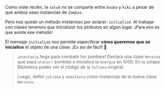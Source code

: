 Como viste recién, la `salud` no se comparte entre `bouba` y `kiki` a pesar de que ambos sean instancias de `Zombie`.

Pero nos quedó un método misterioso por aclarar: `initialize`. Al trabajar con clases tenemos que *inicializar* los atributos en algún lugar. ¡Para eso es que existe ese método!

El mensaje `initialize` nos permite especificar **cómo queremos que se inicialice** el objeto de una clase. ¡Es así de fácil! :tada: 

> ¡`anastasia` llega para combatir los zombies! Declará una clase `Heroina` que sepa `atacar!` zombies e inicialice la `energia` en 1000. En la solapa Biblioteca podés ver el código de la `Juliana` original.

> Luego, definí `juliana` y `anastasia` como instancias de la nueva clase `Heroina`.

